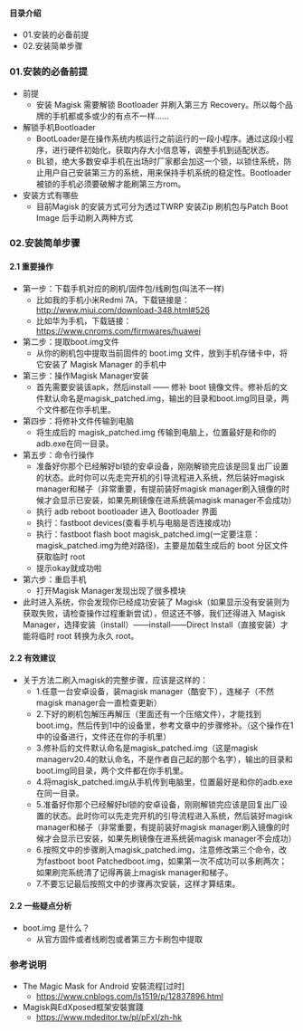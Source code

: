 #### 目录介绍
- 01.安装的必备前提
- 02.安装简单步骤



### 01.安装的必备前提
- 前提
    - 安装 Magisk 需要解锁 Bootloader 并刷入第三方 Recovery。所以每个品牌的手机都或多或少的有点不一样……
- 解锁手机Bootloader
    - BootLoader是在操作系统内核运行之前运行的一段小程序。通过这段小程序，进行硬件初始化，获取内存大小信息等，调整手机到适配状态。
    - BL锁，绝大多数安卓手机在出场时厂家都会加这一个锁，以锁住系统，防止用户自己安装第三方的系统，用来保持手机系统的稳定性。Bootloader被锁的手机必须要破解才能刷第三方rom。
- 安装方式有哪些
    - 目前Magisk 的安装方式可分为透过TWRP 安装Zip 刷机包与Patch Boot Image 后手动刷入两种方式




### 02.安装简单步骤
#### 2.1 重要操作
- 第一步：下载手机对应的刷机/固件包/线刷包(叫法不一样)
    - 比如我的手机小米Redmi 7A，下载链接是：http://www.miui.com/download-348.html#526
    - 比如华为手机，下载链接：https://www.cnroms.com/firmwares/huawei
- 第二步：提取boot.img文件
    - 从你的刷机包中提取当前固件的 boot.img 文件，放到手机存储卡中，将它安装了 Magisk Manager 的手机中
- 第三步：操作Magisk Manager安装
    - 首先需要安装该apk，然后install —— 修补 boot 镜像文件。修补后的文件默认命名是magisk_patched.img，输出的目录和boot.img同目录，两个文件都在你手机里。
- 第四步：将修补文件传输到电脑
    - 将生成后的 magisk_patched.img 传输到电脑上，位置最好是和你的adb.exe在同一目录。
- 第五步：命令行操作
    - 准备好你那个已经解好bl锁的安卓设备，刚刚解锁完应该是回复出厂设置的状态。此时你可以先走完开机的引导流程进入系统，然后装好magisk manager和梯子（非常重要，有提前装好magisk manager刷入镜像的时候才会显示已安装，如果先刷镜像在进系统装magisk manager不会成功）
    - 执行 adb reboot bootloader 进入 Bootloader 界面
    - 执行：fastboot devices(查看手机与电脑是否连接成功)
    - 执行：fastboot flash boot magisk_patched.img(一定要注意：magisk_patched.img为绝对路径)，主要是加载生成后的 boot 分区文件获取临时 root
    - 提示okay就成功啦
- 第六步：重启手机
    - 打开Magisk Manager发现出现了很多模块
- 此时进入系统，你会发现你已经成功安装了 Magisk（如果显示没有安装则为获取失败，请检查操作过程重新尝试），但这还不够，我们还得进入 Magisk Manager，选择安装（install）——install——Direct Install（直接安装）才能将临时 root 转换为永久 root。




#### 2.2 有效建议
- 关于方法二刷入magisk的完整步骤，应该是这样的：
    - 1.任意一台安卓设备，装magisk manager（酷安下），连梯子（不然magisk manager会一直检查更新）
    - 2.下好的刷机包解压再解压（里面还有一个压缩文件），才能找到boot.img，然后传到1中的设备里，参考文章中的步骤修补。（这个操作在1中的设备进行，文件还在你的手机里）
    - 3.修补后的文件默认命名是magisk_patched.img（这是magisk managerv20.4的默认命名，不是作者自己起的那个名字），输出的目录和boot.img同目录，两个文件都在你手机里。
    - 4.将magisk_patched.img从手机传到电脑里，位置最好是和你的adb.exe在同一目录。
    - 5.准备好你那个已经解好bl锁的安卓设备，刚刚解锁完应该是回复出厂设置的状态。此时你可以先走完开机的引导流程进入系统，然后装好magisk manager和梯子（非常重要，有提前装好magisk manager刷入镜像的时候才会显示已安装，如果先刷镜像在进系统装magisk manager不会成功）
    - 6.按照文中的步骤刷入magisk_patched.img，注意修改第三个命令，改为fastboot boot Patchedboot.img，如果第一次不成功可以多刷两次；如果刷完系统清了记得再装上magisk manager和梯子。
    - 7.不要忘记最后按照文中的步骤再次安装，这样才算结束。



#### 2.2 一些疑点分析
- boot.img 是什么？
    - 从官方固件或者线刷包或者第三方卡刷包中提取




### 参考说明
- The Magic Mask for Android 安裝流程[过时]
    - https://www.cnblogs.com/ls1519/p/12837896.html
- Magisk與EdXposed框架安裝實踐
    - https://www.mdeditor.tw/pl/pFxI/zh-hk





